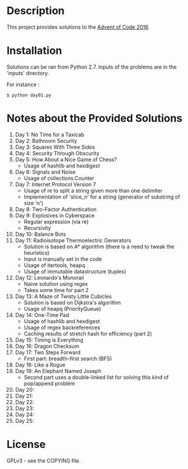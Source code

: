 # Description #
This project provides solutions to the [Advent of Code 2016](http://adventofcode.com).

# Installation #
Solutions can be ran  from Python 2.7. Inputs of the  problems are in the
'inputs' directory.

For instance :

	$ python day01.py

# Notes about the Provided Solutions #
1. Day 1: No Time for a Taxicab
1. Day 2: Bathroom Security
1. Day 3: Squares With Three Sides
1. Day 4: Security Through Obscurity
1. Day 5: How About a Nice Game of Chess?
   + Usage of hashlib and hexdigest
1. Day 6: Signals and Noise
   + Usage of collections.Counter
1. Day 7: Internet Protocol Version 7
   + Usage of re to split a string given more than one delimiter
   + Implementation of 'slice_n' for a string (generator of substring of
     size 'n')
1. Day 8: Two-Factor Authentication
1. Day 9: Explosives in Cyberspace
   + Regular expression (via re)
   + Recursivity
1. Day 10: Balance Bots
1. Day 11: Radioisotope Thermoelectric Generators
   + Solution is based on A* algorithm (there is a need to tweak the heuristics)
   + Input is manually set in the code
   + Usage of itertools, heapq
   + Usage of immutable datastructure (tuples)
1. Day 12: Leonardo's Monorail
   + Naive solution using regex
   + Takes some time for part 2
1. Day 13: A Maze of Twisty Little Cubicles
   + Solution is based on Dijkstra's algorithm
   + Usage of heapq (PriorityQueue)
1. Day 14: One-Time Pad
   + Usage of hashlib and hexdigest
   + Usage of regex backreferences
   + Caching results of stretch hash for efficiency (part 2)
1. Day 15: Timing is Everything
1. Day 16: Dragon Checksum
1. Day 17: Two Steps Forward
   + First part: breadth-first search (BFS)
1. Day 18: Like a Rogue
1. Day 19: An Elephant Named Joseph
   + Second  part uses  a double-linked  list for  solving this  kind of
     pop/append problem
1. Day 20:
1. Day 21:
1. Day 22:
1. Day 23:
1. Day 24:
1. Day 25:

# License #
GPLv3 - see the COPYING file.

